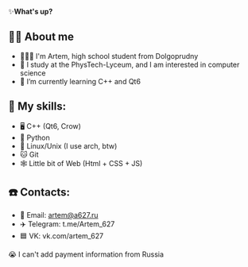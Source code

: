 ✨**What's up?**

## 👨🏻 About me
- 👨🏻‍💻 I'm Artem, high school student from Dolgoprudny
- 🏫 I study at the PhysTech-Lyceum, and I am interested in computer science
- 🌱 I’m currently learning C++ and Qt6
## 🧩 My skills:
  - 🖥️ C++ (Qt6, Crow)
  - 🐍 Python
  - 🐧 Linux/Unix (I use arch, btw)
  - 🐱 Git
  - 🕸️ Little bit of Web (Html + CSS + JS)
## ☎️ Contacts:
  - 📧 Email: artem@a627.ru
  - ✈️ Telegram: t.me/Artem_627
  - 🟦 VK: vk.com/artem_627

😭 I can't add payment information from Russia
